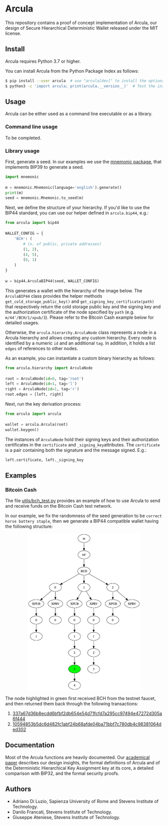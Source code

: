 # Arcula
This repository contains a proof of concept implementation of Arcula, our design of Secure Hierarchical Deterministic Wallet released under the MIT license.

## Install
Arcula requires Python 3.7 or higher.

You can install Arcula from the Python Package Index as follows:
```bash
$ pip install --user arcula  # use "arcula[dev]" to install the optional development dependencies
$ python3 -c 'import arcula; print(arcula.__version__)'  # Test the installation
```
## Usage
Arcula can be either used as a command line executable or as a library.

### Command line usage
To be completed.

### Library usage
First, generate a seed. In our examples we use the [mnemonic package](https://github.com/trezor/python-mnemonic), that implements BIP39 to generate a seed.

```python
import mnemonic

m = mnemonic.Mnemonic(language='english').generate()
print(m)
seed = mnemonic.Mnemonic.to_seed(m)
```

Next, we define the structure of your hierarchy.
If you'd like to use the BIP44 standard, you can use our helper defined in `arcula.bip44`, e.g.:

```python
from arcula import bip44

WALLET_CONFIG = {
    'BCH': (
        # (n. of public, private addresses)
        (1, 2),
        (4, 5),
        (0, 1)
    )
}

w = bip44.ArculaBIP44(seed, WALLET_CONFIG)
```
This generates a wallet with the hierarchy of the image below.
The `ArculaBIP44` class provides the helper methods `get_cold_storage_public_key()` and `get_signing_key_certificate(path)` that respectively return the cold storage public key and the signing key and the authorization certificate of the node specified by `path` (e.g. `m/44'/BCH/1/xpub/3`).
Please refer to the Bitcoin Cash example below for detailed usages.

Otherwise, the `arcula.hierarchy.ArculaNode` class represents a node in a Arcula hierarchy and allows creating any custom hierarchy.
Every node is identified by a numeric `id` and an additional `tag`.
In addition, it holds a list `edges` of references to other nodes.

As an example, you can instantiate a custom binary hierarchy as follows:
```python
from arcula.hierarchy import ArculaNode

root = ArculaNode(id=0, tag='root')
left = ArculaNode(id=1, tag='l')
right = ArculaNode(id=1, tag='r')
root.edges = [left, right]
```

Next, run the key derivation process:
```python
from arcula import arcula

wallet = arcula.Arcula(root)
wallet.keygen()
```

The instances of `ArculaNode` hold their signing keys and their authorization certificates in the `certificate` and `_signing_key`attributes.
The `certificate` is a pair containing both the signature and the message signed.
E.g.:
```python
left.certificate, left._signing_key
```

## Examples

### Bitcoin Cash
The file [utils/bch_test.py](utils/bch_test.py) provides an example of how to use Arcula to send and receive funds on the Bitcoin Cash test network.

In our example, we fix the randomness of the seed generation to be `correct horse battery staple`, then we generate a BIP44 compatible wallet having the following structure:

<p align="center">
    <img src="bip44.png" height="500">
</p>

The node highlighted in green first received BCH from the testnet faucet, and then returned them back through the following transactions:
1. [337a67d36b8ecdd6bfbf2db654e54d71fcfd7a295cc97494e47272d305a6f444](https://explorer.bitcoin.com/tbch/tx/337a67d36b8ecdd6bfbf2db654e54d71fcfd7a295cc97494e47272d305a6f444)
2. [10594853b5dc6d482fc1abf24b68afde04ba71bbf7c780db4c98381064ded302](https://explorer.bitcoin.com/tbch/tx/10594853b5dc6d482fc1abf24b68afde04ba71bbf7c780db4c98381064ded302)

## Documentation
Most of the Arcula functions are heavily documented.
Our [academical paper](https://arxiv.org/abs/1906.05919) describes our design insights, the formal definitions of Arcula and of the Deterministic Hierarchical Key Assignment key at its core, a detailed comparison with BIP32, and the formal security proofs.

## Authors
- Adriano Di Luzio, Sapienza University of Rome and Stevens Institute of Technology.
- Danilo Francati, Stevens Institute of Technology.
- Giuseppe Ateniese, Stevens Institute of Technology.
